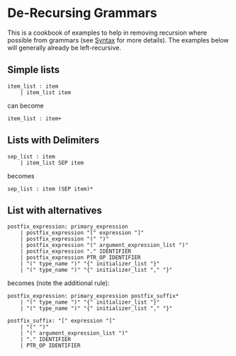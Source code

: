 # De-Recursing Grammars

This is a cookbook of examples to help in removing recursion where possible from grammars (see [Syntax](./syntax.md) for more details).
The examples below will generally already be left-recursive.

## Simple lists

```lark
item_list : item
    | item_list item
```
can become
```lark
item_list : item+
```

## Lists with Delimiters

```lark
sep_list : item
    | item_list SEP item
```
becomes
```lark
sep_list : item (SEP item)*
```

## List with alternatives

```lark
postfix_expression: primary_expression
    | postfix_expression "[" expression "]"
	| postfix_expression "(" ")"
	| postfix_expression "(" argument_expression_list ")"
	| postfix_expression "." IDENTIFIER
	| postfix_expression PTR_OP IDENTIFIER
	| "(" type_name ")" "{" initializer_list "}"
	| "(" type_name ")" "{" initializer_list "," "}"
```
becomes (note the additional rule):
```lark
postfix_expression: primary_expression postfix_suffix*
	| "(" type_name ")" "{" initializer_list "}"
	| "(" type_name ")" "{" initializer_list "," "}"

postfix_suffix: "[" expression "]"
    | "(" ")"
	| "(" argument_expression_list ")"
	| "." IDENTIFIER
	| PTR_OP IDENTIFIER
```